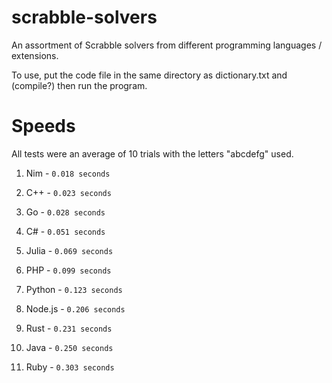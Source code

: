 # scrabble-solvers
An assortment of Scrabble solvers from different programming languages / extensions.

To use, put the code file in the same directory as dictionary.txt and (compile?) then run the program.

# Speeds
All tests were an average of 10 trials with the letters "abcdefg" used.

1. Nim - `0.018 seconds`

2. C++ - `0.023 seconds`

3. Go - `0.028 seconds`

4. C# - `0.051 seconds`

5. Julia - `0.069 seconds`
  
6. PHP - `0.099 seconds`

7. Python - `0.123 seconds`

8. Node.js - `0.206 seconds`

9. Rust - `0.231 seconds`

10. Java - `0.250 seconds`

11. Ruby - `0.303 seconds`






